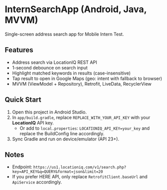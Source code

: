 # InternSearchApp (Android, Java, MVVM)

Single-screen address search app for Mobile Intern Test.

## Features
- Address search via LocationIQ REST API
- 1-second debounce on search input
- Highlight matched keywords in results (case-insensitive)
- Tap result to open in Google Maps (geo: intent with fallback to browser)
- MVVM (ViewModel + Repository), Retrofit, LiveData, RecyclerView

## Quick Start
1. Open this project in Android Studio.
2. In `app/build.gradle`, replace `REPLACE_WITH_YOUR_API_KEY` with your **LocationIQ** API key.
   - Or add to `local.properties`: `LOCATIONIQ_API_KEY=your_key` and replace the BuildConfig line accordingly.
3. Sync Gradle and run on device/emulator (API 23+).

## Notes
- Endpoint: `https://us1.locationiq.com/v1/search.php?key=API_KEY&q=QUERY&format=json&limit=20`
- If you prefer HERE API, only replace `RetrofitClient.baseUrl` and `ApiService` accordingly.
